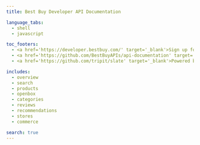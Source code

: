 ```yaml
---
title: Best Buy Developer API Documentation

language_tabs:
  - shell
  - javascript

toc_footers:
  - <a href='https://developer.bestbuy.com/' target='_blank'>Sign up for a Best Buy API Key</a>
  - <a href='https://github.com/BestBuyAPIs/api-documentation' target='_blank'>Contribute to Documentation</a>
  - <a href='https://github.com/tripit/slate' target='_blank'>Powered by Slate</a>

includes:
  - overview
  - search
  - products
  - openbox
  - categories
  - reviews
  - recommendations
  - stores
  - commerce

search: true
---
```









